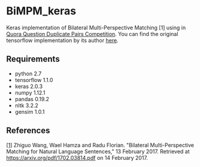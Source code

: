 # BiMPM_keras
Keras implementation of Bilateral Multi-Perspective Matching [1] using in [Quora Question Duplicate Pairs Competition](https://www.kaggle.com/c/quora-question-pairs). You can find the original tensorflow implementation by its author [here](https://github.com/zhiguowang/BiMPM). 

## Requirements

- python 2.7
- tensorflow 1.1.0
- keras 2.0.3
- numpy 1.12.1
- pandas 0.19.2
- nltk 3.2.2
- gensim 1.0.1

## References

[[1]](https://arxiv.org/pdf/1702.03814) Zhiguo Wang, Wael Hamza and Radu Florian. "Bilateral Multi-Perspective Matching for Natural Language Sentences," 13 February 2017.  Retrieved at https://arxiv.org/pdf/1702.03814.pdf on 14 February 2017.



